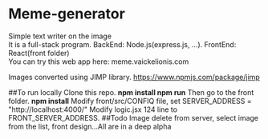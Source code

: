 # Meme-generator
Simple text writer on the image<br>
It is a full-stack program. BackEnd: Node.js(express.js, ...). FrontEnd: React(front folder)<br>
You can try this web app here: meme.vaickelionis.com <br>

Images converted using JIMP library.
https://www.npmjs.com/package/jimp

##To run locally
Clone this repo.
<b>npm install 
npm run</b>
Then go to the front folder. 
<b>npm install</b>
Modify front/src/CONFIQ file, set SERVER_ADDRESS = "http://localhost:4000/"
Modify logic.jsx 124 line to FRONT_SERVER_ADDRESS. 
##Todo
Image delete from server, select image from the list, front design...All are in a deep alpha 
